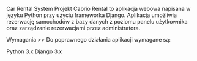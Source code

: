 Car Rental System
Projekt Cabrio Rental to aplikacja webowa napisana w języku Python przy użyciu frameworka Django. 
Aplikacja umożliwia rezerwację samochodów z bazy danych z poziomu panelu użytkownika oraz zarządzanie rezerwacjami przez administratora.

Wymagania >>
Do poprawnego działania aplikacji wymagane są:

Python 3.x
Django 3.x
